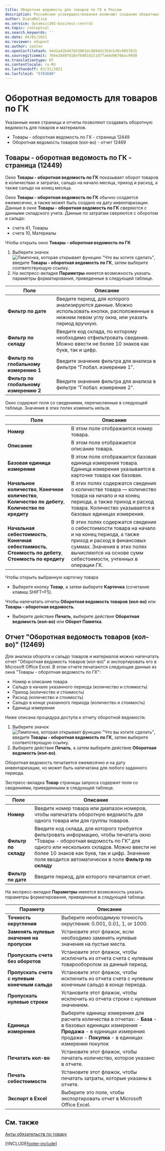 ```yaml
---
title: Оборотная ведомость для товаров по ГК в России
description: Российские усовершенствования включают создание оборотных ведомостей для товаров и материалов.
author: DianaMalina
ms.service: dynamics365-business-central
ms.topic: conceptual
ms.search.keywords: ''
ms.date: 04/01/2021
ms.reviewer: edupont
ms.author: soalex
ms.openlocfilehash: 44d2ad2b447b53061dcd89dd135dcb30c0057831
ms.sourcegitcommit: 766e2840fd16efb901d211d7fa64d96766ac99d9
ms.translationtype: HT
ms.contentlocale: ru-RU
ms.lasthandoff: 03/31/2021
ms.locfileid: "5783608"
---
```

# <a name="item-general-ledger-turnover"></a>Оборотная ведомость для товаров по ГК

Указанные ниже страницы и отчеты позволяют создавать оборотную ведомость для товаров и материалов.

- Товары - оборотная ведомость по ГК - страница 12449
- Оборотная ведомость товаров (кол-во) - отчет 12469

## <a name="item-general-ledger-turnover-page-12449"></a>Товары - оборотная ведомость по ГК - страница (12449)

Окно **Товары - оборотная ведомость по ГК** показывает оборот товаров в количествах и затратах, сальдо на начало месяца, приход и расход, а также сальдо на конец месяца.

Окно **Товары - оборотная ведомость по ГК** обычно создается ежемесячно, а также может быть создано на дату инвентаризации. Данные в окне **Товары - оборотная ведомость по ГК** сверяются с данными складского учета. Данные по затратам сверяются с оборотом и сальдо:

- счета 41, Товары
- счета 10, Материалы

Чтобы открыть окно **Товары - оборотная ведомость по ГК**

1. Выберите значок ![Лампочка, которая открывает функцию "Что вы хотите сделать"](../../media/ui-search/search_small.png "Что вы хотите сделать"), введите **Товары - оборотная ведомость по ГК**, затем выберите соответствующую ссылку.
2. На экспресс-вкладке **Параметры** имеется возможность указать параметры форматирования, приведенные в следующей таблице.

| Поле                         | Описание                                                  |
| ----------------------------- | ------------------------------------------------------------ |
| **Фильтр по дате**               | Введите период, для которого анализируются данные. Можно использовать кнопки, расположенные в нижнем левом углу окна, или указать период вручную. |
| **Фильтр по складу**           | Введите код склада, по которому необходимо отфильтровать сведения. Можно ввести не более 10 знаков как букв, так и цифр. |
| **Фильтр по глобальному измерению 1** | Введите значение фильтра для анализа в фильтре "Глобал. измерение 1". |
| **Фильтр по глобальному измерению 2** | Введите значение фильтра для анализа в фильтре "Глобал. измерение 2". |

Окно содержит поля со сведениями, перечисленные в следующей таблице. Значения в этих полях изменить нельзя.

| Поле                      | Описание                                                   |
| ---------------------------| ------------------------------------------------------------ |
| **Номер**                    | В этом поле отображается номер товара.                        |
| **Описание**            | В этом поле отображается описание товара.             |
| **Базовая единица измерения**   | В этом поле отображается базовая единица измерения товара. Единица измерения указывается в карточке товара как базовая. |
| **Начальное количество**, **Конечное количество**, **Количество по дебету**, **Количество по кредиту** | В этих полях содержатся сведения о количестве товара — количество товара на начало и на конец периода, а также приход и расход товара. Количество указывается в базовых единицах измерения. |
| **Начальная себестоимость**, **Конечная себестоимость**, **Стоимость по дебету**, **Стоимость по кредиту** | В этих полях содержатся сведения о себестоимости товара на начало и на конец периода, а также приход и расход в финансовых суммах. Значения в этих полях вычисляются на основе сумм себестоимости, учтенных в операции ГК. |

Чтобы открыть выбранную карточку товара

- Выберите кнопку **Товар**, а затем выберите **Карточка** (сочетание клавиш SHIFT+F5).

Чтобы напечатать отчеты **Оборотная ведомость товаров (кол-во)** или **Товары - оборотная ведомость**.

- Выберите действие **Печать**, выберите действие **Оборотная ведомость (кол-во)** или **Оборот Памятка**.

## <a name="item-turnover-qty-report-12469"></a>Отчет "Оборотная ведомость товаров (кол-во)" (12469)

Для анализа оборота и сальдо товаров и материалов можно напечатать отчет "Оборотная ведомость товаров (кол-во)" и экспортировать его в Microsoft Office Excel. В этом отчете печатаются следующие данные из окна "Товары - оборотная ведомость по ГК":

- Номер и описание товара
- Сальдо в начале указанного периода (количество и стоимость)
- Приход (количество и стоимость)
- Расход (количество и стоимость)
- Сальдо в конце указанного периода (количество и стоимость)
- Единица измерения

Ниже описана процедура доступа к отчету оборотной ведомости.

1. Выберите значок ![Лампочка, которая открывает функцию "Что вы хотите сделать"](../../media/ui-search/search_small.png "Что вы хотите сделать"), введите **Товары - оборотная ведомость по ГК**, затем выберите соответствующую ссылку.
2. Выберите действие **Печать**, а затем выберите действие **Оборотная ведомость (кол-во)**.

Оборотная ведомость печатается ежемесячно и на дату инвентаризации, но может быть напечатана для любого заданного периода.

Экспресс-вкладка **Товар** страницы запроса содержит поля со сведениями, приведенными в следующей таблице.

| Поле               | Описание                                                  |
| ------------------- | ------------------------------------------------------------ |
| **Номер**             | Введите номер товара или диапазон номеров, чтобы напечатать оборотную ведомость для одного товара или для группы товаров. |
| **Фильтр по складу** | Введите код склада, для которого требуется фильтровать информацию, чтобы печатать окно "Товары - оборотная ведомость по ГК" для одного или нескольких складов.   Можно ввести не более 10 знаков как букв, так и цифр. Значение поля вводится автоматически в поле **Фильтр по складу** |
| **Фильтр по дате**     | Введите период, для которого печатается отчет.             |

На экспресс-вкладке **Параметры** имеется возможность указать параметры форматирования, приведенные в следующей таблице.

| Параметр                                  | Описание       |
| ------------------------------------------ | ----------------- |
| **Точность округления**                     | Выберите необходимую точность округления:   0.001, 0.01, 1, or 1000. |
| **Заменять нулевые значения на пропуски**          | Установите этот флажок, если необходимо заменять нулевые значения на пустые места. |
| **Пропускать счета без оборотов**      | Установите этот флажок, чтобы исключить из отчета счета с нулевым товарооборотом за данный период. |
| **Пропускать счета с нулевым конечным сальдо** | Установите этот флажок, чтобы исключить из отчета счета с нулевым конечным сальдо в конце периода. |
| **Пропускать нулевые строки**                        | Установите этот флажок, чтобы исключить из отчета строки с нулевым значением. |
| **Единица измерения**                        | Выберите единицу измерения для расчета количества в отчетах: - **База** - в базовых единицах измерения - **Продажа** - в единицах измерения продажи - **Покупка** - в единицах измерения покупок |
| **Печатать кол-во**                         | Установите этот флажок, чтобы печатать количество, которое указано в отчете. |
| **Печать себестоимости**                             | Установите этот флажок, чтобы печатать затраты, которые указаны в отчете. |
| **Экспорт в Excel**                        | Выберите это поле, чтобы экспортировать отчет в Microsoft Office Excel. |

## <a name="see-also"></a>См. также

[Акты обязательств по товару](Item-Obligatory-Acts.md)  


[!INCLUDE[footer-include](../../includes/footer-banner.md)]